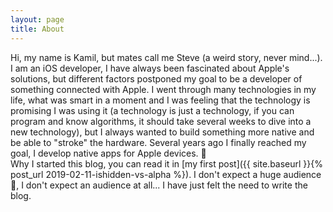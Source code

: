 ```yaml
---
layout: page
title: About
---
```


Hi, my name is Kamil, but mates call me Steve (a weird story, never mind...).
I am an iOS developer, I have always been fascinated about Apple's solutions, but different factors postponed my goal to be a developer of something connected with Apple. I went through many technologies in my life, what was smart in a moment and I was feeling that the technology is promising I was using it (a technology is just a technology, if you can program and know algorithms, it should take several weeks to dive into a new technology), but I always wanted to build something more native and be able to "stroke" the hardware. Several years ago I finally reached my goal, I develop native apps for Apple devices. &#x1F389;  
Why I started this blog, you can read it in [my first post]({{ site.baseurl }}{% post_url 2019-02-11-ishidden-vs-alpha %}). I don't expect a huge audience &#x1F914;, I don't expect an audience at all... I have just felt the need to write the blog.